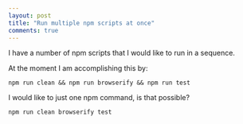 ```yaml
---
layout: post
title: "Run multiple npm scripts at once"
comments: true
---
```


I have a number of npm scripts that I would like to run in a sequence.

At the moment I am accomplishing this by:

```
npm run clean && npm run browserify && npm run test

```

I would like to just one npm command, is that possible?

```
npm run clean browserify test

```